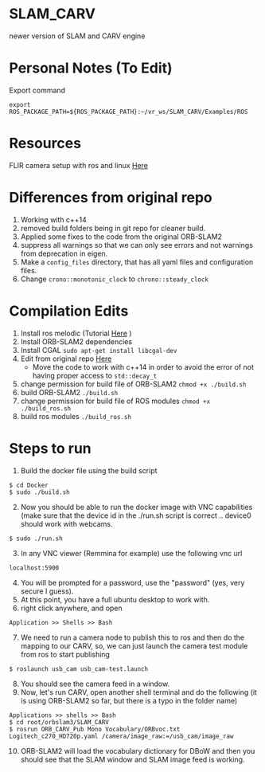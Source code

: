 # SLAM_CARV
newer version of SLAM and CARV engine

# Personal Notes (To Edit)
Export command 
```
export ROS_PACKAGE_PATH=${ROS_PACKAGE_PATH}:~/vr_ws/SLAM_CARV/Examples/ROS
```

# Resources
FLIR camera setup with ros and linux
[Here](https://www.flir.ca/support-center/iis/machine-vision/application-note/using-ros-with-spinnaker/)

# Differences from original repo
1. Working with c++14
2. removed build folders being in git repo for cleaner build.
3. Applied some fixes to the code from the original ORB-SLAM2
4. suppress all warnings so that we can only see errors and not warnings from deprecation in eigen.
5. Make a ```config_files``` directory, that has all yaml files and configuration files.
6. Change ```crono::monotonic_clock``` to ```chrono::steady_clock```

# Compilation Edits
1. Install ros melodic (Tutorial [Here](https://wiki.ros.org/melodic/Installation/Ubuntu]) )
2. Install ORB-SLAM2 dependencies
3. Install CGAL ``` sudo apt-get install libcgal-dev ```
4. Edit from original repo [Here](https://github.com/atlas-jj/ORB-SLAM-free-space-carving/tree/master)
   - Move the code to work with c++14 in order to avoid the error of not having proper access to ```std::decay_t```
5. change permission for build file of ORB-SLAM2 ```chmod +x ./build.sh```
6. build ORB-SLAM2 ```./build.sh```
7. change permission for build file of ROS modules ```chmod +x ./build_ros.sh```
8. build ros modules ```./build_ros.sh```

# Steps to run
1. Build the docker file using the build script
 ```
 $ cd Docker
 $ sudo ./build.sh
 ```
2. Now you should be able to run the docker image with VNC capabilities (make sure that the device id in the ./run.sh script is correct .. device0 should work with webcams.
```
$ sudo ./run.sh
```
3. In any VNC viewer (Remmina for example) use the following vnc url
```
localhost:5900
```
4. You will be prompted for a password, use the "password" (yes, very secure I guess).
5. At this point, you have a full ubuntu desktop to work with.
6. right click anywhere, and open
```
Application >> Shells >> Bash
```
7. We need to run a camera node to publish this to ros and then do the mapping to our CARV, so, we can just launch the camera test module from ros to start publishing
```
$ roslaunch usb_cam usb_cam-test.launch
```
8. You should see the camera feed in a window.
9. Now, let's run CARV, open another shell terminal and do the following (it is using ORB-SLAM2 so far, but there is a typo in the folder name)
```
Applications >> shells >> Bash
$ cd root/orbslam3/SLAM_CARV
$ rosrun ORB_CARV_Pub Mono Vocabulary/ORBvoc.txt Logitech_c270_HD720p.yaml /camera/image_raw:=/usb_cam/image_raw
```
10. ORB-SLAM2 will load the vocabulary dictionary for DBoW and then you should see that the SLAM window and SLAM image feed is working. 
